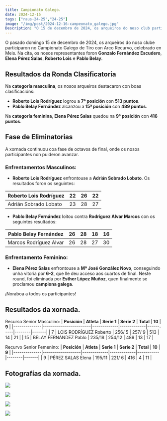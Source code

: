 ```yaml
---
title: Campionato Galego.
date: 2024-12-15
tags: ["raus-24-25","24-25"]
image: "/img/post/2024-12-16-campeonato_galego.jpg"  
Description: "O 15 de decembro de 2024, os arqueiros do noso club participaron no Campionato Galego de Tiro con Arco en Meis. Roberto Lois, Pablo Belay e Gonzalo Fernández representaron á categoría masculina, mentres que Elena Pérez foi a nosa representante feminina. Todos destacaron nas súas respectivas categorías."
---
```



O pasado domingo 15 de decembro de 2024, os arqueiros do noso clube participaron no Campionato Galego de Tiro con Arco Recurvo, celebrado en Meis. Na cita, os nosos representantes foron **Gonzalo Fernández Escudero**, **Elena Pérez Salas**, **Roberto Lois** e **Pablo Belay**.

## Resultados da Ronda Clasificatoria

Na **categoría masculina**, os nosos arqueiros destacaron con boas clasificacións:

- **Roberto Lois Rodríguez** logrou a **7ª posición** con **513 puntos**.
- **Pablo Belay Fernández** alcanzou a **15ª posición** con **489 puntos**.

Na **categoría feminina**, **Elena Pérez Salas** quedou na **9ª posición** con **416 puntos**.

## Fase de Eliminatorias

A xornada continuou coa fase de octavos de final, onde os nosos participantes non puideron avanzar.

### Enfrentamentos Masculinos:

- **Roberto Lois Rodríguez** enfrontouse a **Adrián Sobrado Lobato**. Os resultados foron os seguintes:

| Roberto Lois Rodríguez | 22 | 26 | 22 |
|------------------------|:--:|:--:|:--:|
| Adrián Sobrado Lobato  | 23 | 28 | 27 |

- **Pablo Belay Fernández** loitou contra **Rodríguez Alvar Marcos** con os seguintes resultados:

| Pablo Belay Fernández  | 26 | 28 | 18 | 16 |
|------------------------|:--:|:--:|:--:|:--:|
| Marcos Rodríguez Alvar | 26 | 28 | 27 | 30 |

### Enfrentamento Feminino:

- **Elena Pérez Salas** enfrontouse a **Mª José González Novo**, conseguindo unha vitoria por **6-2**, que lle deu acceso aos cuartos de final. Neste round, foi eliminada por **Esther López Muñoz**, quen finalmente se proclamou **campiona galega**.



¡Noraboa a todos os participantes!

## Resultados da xornada.

Recurso Senior Masculino:
| **Posición** | **Atleta**             | **Serie 1** | **Serie 2** | **Total** | **10** | **9** |
|--------------|------------------------|-------------|-------------|-----------|--------|-------|
| 7            | LOIS RODRÍGUEZ Roberto | 256/ 5      | 257/ 9      | 513       | 14     | 21    |
| 15           | BELAY FERNÁNDEZ Pablo  | 235/18      | 254/12      | 489       | 13     | 17    |

Recurvo Senior Femenino: 
| **Posición** | **Atleta**        | **Serie 1** | **Serie 2** | **Total** | **10** | **9** |
|--------------|-------------------|-------------|-------------|-----------|--------|-------|
| 9            | PÉREZ SALAS Elena | 195/11      | 221/ 6      | 416       | 4      | 11    |


## Fotografías da xornada.

![](../2024-12-16-campeonato-galego/01.jpg)


![](../2024-12-16-campeonato-galego/02.jpg)

![](../2024-12-16-campeonato-galego/03.jpg)


![](../2024-12-16-campeonato-galego/04.jpg)


 
